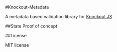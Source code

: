 #Knockout-Metadata

A metadata based validation library for [Knockout JS](http://knockoutjs.com)

##State
Proof of concept

##License

MIT license
